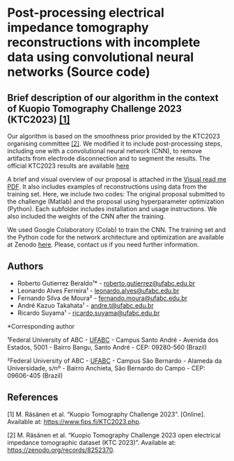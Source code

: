 # Post-processing electrical impedance tomography reconstructions with incomplete data using convolutional neural networks (Source code)

## Brief description of our algorithm in the context of Kuopio Tomography Challenge 2023 (KTC2023) [[1]](#1)

Our algorithm is based on the smoothness prior provided by the KTC2023 organising committee [[2]](#2). We modified it to include post-processing steps, including one with a convolutional neural network (CNN), to remove artifacts from electrode disconnection and to segment the results. The official KTC2023 results are available [here](https://www.fips.fi/KTCresults.php)

A brief and visual overview of our proposal is attached in the [Visual read me PDF](visual_readme.pdf). It also includes examples of reconstructions using data from the training set. 
Here, we include two codes: The original proposal submitted to the challenge (Matlab) and the proposal using hyperparameter optimization (Python). Each subfolder includes installation and usage instructions. We also included the weights of the CNN after the training.

We used Google Colaboratory (Colab) to train the CNN. The training set and the Python code for the network architecture and optimization are available at Zenodo [here](doi).
Please, contact us if you need further information. 

## Authors
* Roberto Gutierrez Beraldo¹* - roberto.gutierrez@ufabc.edu.br
* Leonardo Alves Ferreira¹ - leonardo.alves@ufabc.edu.br
* Fernando Silva de Moura² - fernando.moura@ufabc.edu.br
* André Kazuo Takahata¹ - andre.t@ufabc.edu.br
* Ricardo Suyama¹ - ricardo.suyama@ufabc.edu.br
  
*Corresponding author

¹Federal University of ABC - [UFABC](https://www.ufabc.edu.br/) - Campus Santo André - Avenida dos Estados, 5001 - Bairro Bangu, Santo André - CEP: 09280-560 (Brazil)

²Federal University of ABC - [UFABC](https://www.ufabc.edu.br/) - Campus São Bernardo - Alameda da Universidade, s/nº - Bairro Anchieta, São Bernardo do Campo - CEP: 09606-405 (Brazil)

## References

<a id="1">[1]</a> 
M. Räsänen et al.
“Kuopio Tomography Challenge 2023”. [Online]. Available at: https://www.fips.fi/KTC2023.php.

<a id="2">[2]</a> 
M. Räsänen et al. 
“Kuopio Tomography Challenge 2023 open electrical impedance tomographic dataset (KTC 2023)”. Available at: https://zenodo.org/records/8252370.
